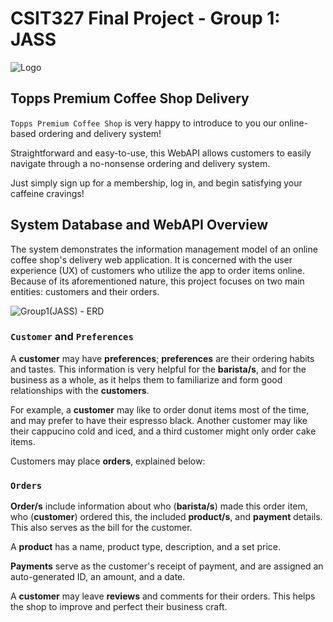 # **CSIT327 Final Project - Group 1: JASS**

![Logo](https://user-images.githubusercontent.com/111829440/194299519-046dd6e0-1c7d-439e-a12b-a886b8a347ed.png)

## Topps Premium Coffee Shop Delivery
`Topps Premium Coffee Shop` is very happy to introduce to you our online-based ordering and delivery system!

Straightforward and easy-to-use, this WebAPI allows customers to easily navigate through a no-nonsense ordering and delivery system.

Just simply sign up for a membership, log in, and begin satisfying your caffeine cravings!

## System Database and WebAPI Overview

The system demonstrates the information management model of an online coffee shop's delivery web application. 
It is concerned with the user experience (UX) of customers who utilize the app to order items online.
Because of its aforementioned nature, this project focuses on two main entities: customers and their orders.

![Group1(JASS) - ERD](https://user-images.githubusercontent.com/111829440/196185405-876a9a09-9a49-41d2-80f0-f54ab0a1ed84.png)

### `Customer` and `Preferences`
A **customer** may have **preferences**; **preferences** are their ordering habits and tastes. 
This information is very helpful for the **barista/s**, and for the business as a whole, as it helps them to familiarize and form good relationships with the **customers**.

For example, a **customer** may like to order donut items most of the time, and may prefer to have their espresso black. 
Another customer may like their cappucino cold and iced, and a third customer might only order cake items.

Customers may place **orders**, explained below:

### `Orders`
**Order/s** include information about who (**barista/s**) made this order item, who (**customer**) ordered this, the included **product/s**, and **payment** details. This also serves as the bill for the customer.

A **product** has a name, product type, description, and a set price.

**Payments** serve as the customer's receipt of payment, and are assigned an auto-generated ID, an amount, and a date.

A **customer** may leave **reviews** and comments for their orders. This helps the shop to improve and perfect their business craft.
